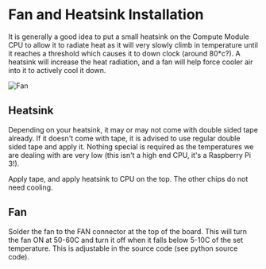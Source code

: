 # Fan and Heatsink Installation
It is generally a good idea to put a small heatsink on the Compute Module CPU to allow it to radiate heat as it will very slowly climb in temperature until it reaches a threshold which causes it to down clock (around 80*c?). A heatsink will increase the heat radiation, and a fan will help force cooler air into it to actively cool it down.

![Fan](https://i.imgur.com/oiyyRez.jpg)

## Heatsink
Depending on your heatsink, it may or may not come with double sided tape already. If it doesn't come with tape, it is advised to use regular double sided tape and apply it. Nothing special is required as the temperatures we are dealing with are very low (this isn't a high end CPU, it's a Raspberry Pi 3!).

Apply tape, and apply heatsink to CPU on the top. The other chips do not need cooling.

## Fan
Solder the fan to the FAN connector at the top of the board. This will turn the fan ON at 50-60C and turn it off when it falls below 5-10C of the set temperature. This is adjustable in the source code (see python source code).

